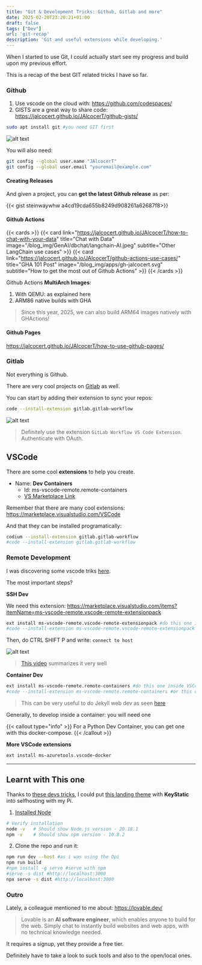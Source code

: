 ```yaml
---
title: "Git & Development Tricks: Github, Gitlab and more"
date: 2025-02-20T23:20:21+01:00
draft: false
tags: ["Dev"]
url: 'git-recap'
description: 'Git and useful extensions while developing.'
---
```


When I started to use Git, I could actually start see my progress and build upon my previous effort.

This is a recap of the best GIT related tricks I have so far.

### Github

1. Use vscode on the cloud with: https://github.com/codespaces/
2. GISTS are a great way to share code: https://jalcocert.github.io/JAlcocerT/github-gists/

```sh
sudo apt install git #you need GIT first
```

![alt text](/blog_img/dev/github-auth.png)


You will also need:

```sh
git config --global user.name "JAlcocerT"
git config --global user.email "youremail@example.com"
```

#### Creating Releases

And given a project, you can **get the latest Github release** as per:

<!-- https://gist.github.com/steinwaywhw/a4cd19cda655b8249d908261a62687f8 -->
{{< gist steinwaywhw a4cd19cda655b8249d908261a62687f8>}}


#### Github Actions

{{< cards >}}
  {{< card link="https://jalcocert.github.io/JAlcocerT/how-to-chat-with-your-data" title="Chat with Data" image="/blog_img/GenAI/dbchat/langchain-AI.jpeg" subtitle="Other LangChain use cases" >}}
  {{< card link="https://jalcocert.github.io/JAlcocerT/github-actions-use-cases/" title="GHA 101 Post" image="/blog_img/apps/gh-jalcocert.svg" subtitle="How to get the most out of Github Actions" >}}
{{< /cards >}}

Github Actions **MultiArch Images**:

1. With QEMU: as explained here
2. ARM86 native builds with GHA

> Since this year, 2025, we can also build ARM64 images natively with GHActions!

#### Github Pages

https://jalcocert.github.io/JAlcocerT/how-to-use-github-pages/

### Gitlab

Not everything is Github.

There are very cool projects on [Gitlab](https://jalcocert.github.io/JAlcocerT/how-to-use-gitlab/) as well.

You can start by adding their extension to sync your repos:

```sh
code --install-extension gitlab.gitlab-workflow
```

![alt text](/blog_img/dev/gitlab-extension.png)


> Definitely use the extension `GitLab Workflow VS Code Extension`. Authenticate with OAuth.

## VSCode

There are some cool **extensions** to help you create.


* Name: **Dev Containers**
    * Id: ms-vscode-remote.remote-containers
    * [VS Marketplace Link](https://marketplace.visualstudio.com/items?itemName=ms-vscode-remote.remote-containers)


Remember that there are many cool extensions: https://marketplace.visualstudio.com/VSCode

And that they can be installed programatically:

```sh
codium --install-extension gitlab.gitlab-workflow
#code --install-extension gitlab.gitlab-workflow
```


### Remote Development

I was discovering some vscode triks [here](https://jalcocert.github.io/JAlcocerT/blog/dev-in-docker/).

The most important steps?

**SSH Dev**

We need this extension: https://marketplace.visualstudio.com/items?itemName=ms-vscode-remote.vscode-remote-extensionpack

```sh
ext install ms-vscode-remote.vscode-remote-extensionpack #do this one inside VSCode with CTRL+SHIFT+P
#code --install-extension ms-vscode-remote.vscode-remote-extensionpack #or this one from the terminal
```

Then, do CTRL SHIFT P and write: `connect to host`

![alt text](/blog_img/dev/remote-dev.png)

> [This video](https://www.youtube.com/watch?v=cOopQQIL8JU) summarizes it very well

**Container Dev**

```sh
ext install ms-vscode-remote.remote-containers #do this one inside VSCode with CTRL+SHIFT+P
#code --install-extension ms-vscode-remote.remote-containers #or this one from the terminal
```

> This can be very useful to do Jekyll web dev as seen [here](https://www.youtube.com/watch?v=X7guekGZM20)

Generally, to develop inside a container: you will need one


{{< callout type="info" >}}
For a Python Dev Container, you can get one with this docker-compose.
{{< /callout >}}

**More VSCode extensions**

```sh
ext install ms-azuretools.vscode-docker
```

---

## Learnt with This one

Thanks to [these devs tricks](https://jalcocert.github.io/JAlcocerT/blog/dev-in-docker/), I could put [this landing theme](https://github.com/majesticooss/mizar) with **KeyStatic** into selfhosting with my Pi.

1. [Installed Node](https://jalcocert.github.io/JAlcocerT/using-astro-as-website/)

```sh
# Verify installation
node -v   # Should show Node.js version - 20.18.1
npm -v    # Should show npm version - 10.8.2
```

2. Clone the repo and run it:

```sh
npm run dev --host #as i was using the Opi
npm run build
#npm install -g serve #serve with npm
#serve -s dist #http://localhost:3000
npx serve -s dist #http://localhost:3000
```

### Outro

Lately, a colleague mentioned to me about: https://lovable.dev/

> Lovable is an **AI software engineer**, which enables anyone to build for the web. Simply chat to instantly build websites and web apps, with no technical knowledge needed.

It requires a signup, yet they provide a free tier.

Definitely have to take a look to suck tools and also to the open/local ones.